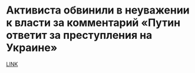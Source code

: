 # Активиста обвинили в неуважении к власти за комментарий «Путин ответит за преступления на Украине»



[LINK](https://varlamov.ru/3720032.html)